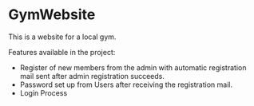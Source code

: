 # GymWebsite
This is a website for a local gym.

Features available in the project:
* Register of new members from the admin with automatic registration mail sent after admin registration succeeds. 
* Password set up from Users after receiving the registration mail.
* Login Process
